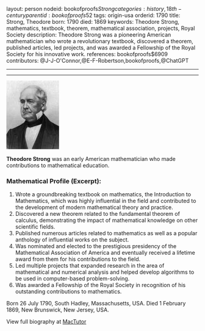 layout: person
nodeid: bookofproofs$Strong
categories: history,18th-century
parentid: bookofproofs$52
tags: origin-usa
orderid: 1790
title: Strong, Theodore
born: 1790
died: 1869
keywords: Theodore Strong, mathematics, textbook, theorem, mathematical association, projects, Royal Society
description: Theodore Strong was a pioneering American mathematician who wrote a revolutionary textbook, discovered a theorem, published articles, led projects, and was awarded a Fellowship of the Royal Society for his innovative work.
references: bookofproofs$6909
contributors: @J-J-O'Connor,@E-F-Robertson,bookofproofs,@ChatGPT

---



---

![Strong.jpg](https://github.com/bookofproofs/bookofproofs.github.io/blob/main/_sources/_assets/images/portraits/Strong.jpg?raw=true)

**Theodore Strong** was an early American mathematician who made contributions to mathematical education.

### Mathematical Profile (Excerpt):
1. Wrote a groundbreaking textbook on mathematics, the Introduction to Mathematics, which was highly influential in the field and contributed to the development of modern mathematical theory and practice.
2. Discovered a new theorem related to the fundamental theorem of calculus, demonstrating the impact of mathematical knowledge on other scientific fields.
3. Published numerous articles related to mathematics as well as a popular anthology of influential works on the subject.
4. Was nominated and elected to the prestigious presidency of the Mathematical Association of America and eventually received a lifetime award from them for his contributions to the field.
5. Led multiple projects that expanded research in the area of mathematical and numerical analysis and helped develop algorithms to be used in computer-based problem-solving.
6. Was awarded a Fellowship of the Royal Society in recognition of his outstanding contributions to mathematics.

Born 26 July 1790, South Hadley, Massachusetts, USA. Died 1 February 1869, New Brunswick, New Jersey, USA.

View full biography at [MacTutor](https://mathshistory.st-andrews.ac.uk/Biographies/Strong/)
